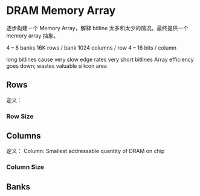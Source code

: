 # DRAM Memory Array

逐步构建一个 Memory Array，解释 bitline 太多和太少的情况。最终提供一个 memory array 抽象。

4 – 8 banks
16K rows / bank
1024 columns / row
4 – 16 bits / column

long bitlines cause very slow edge rates
very short bitlines Array efficiency goes down; wastes valuable silicon area

## Rows
定义：

### Row Size

## Columns
定义：
Column: Smallest addressable quantity of DRAM on chip


### Column Size

## Banks

